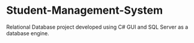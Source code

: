 # Student-Management-System
Relational Database project developed using C# GUI and SQL Server as a database engine. 
